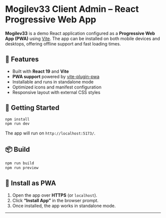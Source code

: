 # Mogilev33 Client Admin – React Progressive Web App

**Mogilev33** is a demo React application configured as a **Progressive Web App (PWA)** using [Vite](https://vitejs.dev/).
The app can be installed on both mobile devices and desktops, offering offline support and fast loading times.

## 🔹 Features

-   Built with **React 19** and **Vite**
-   **PWA support** powered by [vite-plugin-pwa](https://vite-pwa-org.netlify.app/)
-   Installable and runs in standalone mode
-   Optimized icons and manifest configuration
-   Responsive layout with external CSS styles

## 🚀 Getting Started

```bash
npm install
npm run dev
```

The app will run on `http://localhost:5173/`.

## 📦 Build

```bash
npm run build
npm run preview
```

## 📱 Install as PWA

1. Open the app over **HTTPS** (or `localhost`).
2. Click **“Install App”** in the browser prompt.
3. Once installed, the app works in standalone mode.

---
